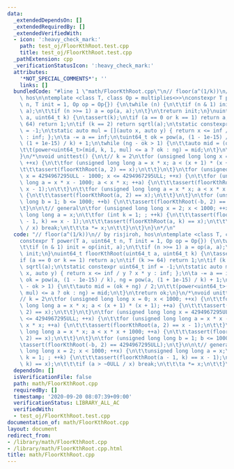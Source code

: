 ```yaml
---
data:
  _extendedDependsOn: []
  _extendedRequiredBy: []
  _extendedVerifiedWith:
  - icon: ':heavy_check_mark:'
    path: test_oj/FloorKthRoot.test.cpp
    title: test_oj/FloorKthRoot.test.cpp
  _pathExtension: cpp
  _verificationStatusIcon: ':heavy_check_mark:'
  attributes:
    '*NOT_SPECIAL_COMMENTS*': ''
    links: []
  bundledCode: "#line 1 \"math/FloorKthRoot.cpp\"\n// floor(a^(1/k))\n// by risjiroh,\
    \ hos\n\ntemplate <class T, class Op = multiplies<>>\nconstexpr T power(T a, uint64_t\
    \ n, T init = 1, Op op = Op{}) {\n\twhile (n) {\n\t\tif (n & 1) init = op(init,\
    \ a);\n\t\tif (n >>= 1) a = op(a, a);\n\t}\n\treturn init;\n}\nuint64_t floorKthRoot(uint64_t\
    \ a, uint64_t k) {\n\tassert(k);\n\tif (a == 0 or k == 1) return a;\n\tif (k >=\
    \ 64) return 1;\n\tif (k == 2) return sqrtl(a);\n\tstatic constexpr uint64_t inf\
    \ = -1;\n\tstatic auto mul = [](auto x, auto y) { return x <= inf / y ? x * y\
    \ : inf; };\n\ta -= a == inf;\n\tuint64_t ok = pow(a, (1 - 1e-15) / k), ng = pow(a,\
    \ (1 + 1e-15) / k) + 1;\n\twhile (ng - ok > 1) {\n\t\tauto mid = (ok + ng) / 2;\n\
    \t\t(power<uint64_t>(mid, k, 1, mul) <= a ? ok : ng) = mid;\n\t}\n\treturn ok;\n\
    }\n/*\nvoid unittest() {\n\t// k = 2\n\tfor (unsigned long long x = 0; x < 1000;\
    \ ++x) {\n\t\tfor (unsigned long long a = x * x; a < (x + 1) * (x + 1); ++a) {\n\
    \t\t\tassert(floorKthRoot(a, 2) == x);\n\t\t}\n\t}\n\tfor (unsigned long long\
    \ x = 4294967295ULL - 1000; x <= 4294967295ULL; ++x) {\n\t\tfor (unsigned long\
    \ long a = x * x - 1000; a < x * x; ++a) {\n\t\t\tassert(floorKthRoot(a, 2) ==\
    \ x - 1);\n\t\t}\n\t\tfor (unsigned long long a = x * x; a < x * x + 1000; ++a)\
    \ {\n\t\t\tassert(floorKthRoot(a, 2) == x);\n\t\t}\n\t}\n\tfor (unsigned long\
    \ long b = 1; b <= 1000; ++b) {\n\t\tassert(floorKthRoot(-b, 2) == 4294967295ULL);\n\
    \t}\n\n\t// general\n\tfor (unsigned long long x = 2; x < 1000; ++x) {\n\t\tunsigned\
    \ long long a = x;\n\t\tfor (int k = 1; ; ++k) {\n\t\t\tassert(floorKthRoot(a\
    \ - 1, k) == x - 1);\n\t\t\tassert(floorKthRoot(a, k) == x);\n\t\t\tif (a > ~0ULL\
    \ / x) break;\n\t\t\ta *= x;\n\t\t}\n\t}\n}\n*/\n"
  code: "// floor(a^(1/k))\n// by risjiroh, hos\n\ntemplate <class T, class Op = multiplies<>>\n\
    constexpr T power(T a, uint64_t n, T init = 1, Op op = Op{}) {\n\twhile (n) {\n\
    \t\tif (n & 1) init = op(init, a);\n\t\tif (n >>= 1) a = op(a, a);\n\t}\n\treturn\
    \ init;\n}\nuint64_t floorKthRoot(uint64_t a, uint64_t k) {\n\tassert(k);\n\t\
    if (a == 0 or k == 1) return a;\n\tif (k >= 64) return 1;\n\tif (k == 2) return\
    \ sqrtl(a);\n\tstatic constexpr uint64_t inf = -1;\n\tstatic auto mul = [](auto\
    \ x, auto y) { return x <= inf / y ? x * y : inf; };\n\ta -= a == inf;\n\tuint64_t\
    \ ok = pow(a, (1 - 1e-15) / k), ng = pow(a, (1 + 1e-15) / k) + 1;\n\twhile (ng\
    \ - ok > 1) {\n\t\tauto mid = (ok + ng) / 2;\n\t\t(power<uint64_t>(mid, k, 1,\
    \ mul) <= a ? ok : ng) = mid;\n\t}\n\treturn ok;\n}\n/*\nvoid unittest() {\n\t\
    // k = 2\n\tfor (unsigned long long x = 0; x < 1000; ++x) {\n\t\tfor (unsigned\
    \ long long a = x * x; a < (x + 1) * (x + 1); ++a) {\n\t\t\tassert(floorKthRoot(a,\
    \ 2) == x);\n\t\t}\n\t}\n\tfor (unsigned long long x = 4294967295ULL - 1000; x\
    \ <= 4294967295ULL; ++x) {\n\t\tfor (unsigned long long a = x * x - 1000; a <\
    \ x * x; ++a) {\n\t\t\tassert(floorKthRoot(a, 2) == x - 1);\n\t\t}\n\t\tfor (unsigned\
    \ long long a = x * x; a < x * x + 1000; ++a) {\n\t\t\tassert(floorKthRoot(a,\
    \ 2) == x);\n\t\t}\n\t}\n\tfor (unsigned long long b = 1; b <= 1000; ++b) {\n\t\
    \tassert(floorKthRoot(-b, 2) == 4294967295ULL);\n\t}\n\n\t// general\n\tfor (unsigned\
    \ long long x = 2; x < 1000; ++x) {\n\t\tunsigned long long a = x;\n\t\tfor (int\
    \ k = 1; ; ++k) {\n\t\t\tassert(floorKthRoot(a - 1, k) == x - 1);\n\t\t\tassert(floorKthRoot(a,\
    \ k) == x);\n\t\t\tif (a > ~0ULL / x) break;\n\t\t\ta *= x;\n\t\t}\n\t}\n}\n*/"
  dependsOn: []
  isVerificationFile: false
  path: math/FloorKthRoot.cpp
  requiredBy: []
  timestamp: '2020-09-20 08:07:39+09:00'
  verificationStatus: LIBRARY_ALL_AC
  verifiedWith:
  - test_oj/FloorKthRoot.test.cpp
documentation_of: math/FloorKthRoot.cpp
layout: document
redirect_from:
- /library/math/FloorKthRoot.cpp
- /library/math/FloorKthRoot.cpp.html
title: math/FloorKthRoot.cpp
---
```

